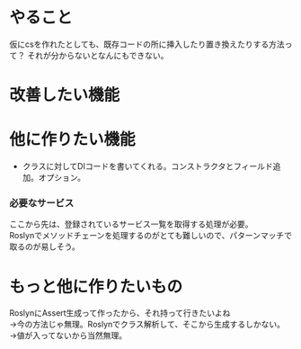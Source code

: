 ﻿# やること
仮にcsを作れたとしても、既存コードの所に挿入したり置き換えたりする方法って？
それが分からないとなんにもできない。

# 改善したい機能

# 他に作りたい機能
- クラスに対してDIコードを書いてくれる。コンストラクタとフィールド追加。オプション。

### 必要なサービス
ここから先は、登録されているサービス一覧を取得する処理が必要。  
Roslynでメソッドチェーンを処理するのがとても難しいので、パターンマッチで取るのが易しそう。

# もっと他に作りたいもの
RoslynにAssert生成って作ったから、それ持って行きたいよね  
→今の方法じゃ無理。Roslynでクラス解析して、そこから生成するしかない。
→値が入ってないから当然無理。











